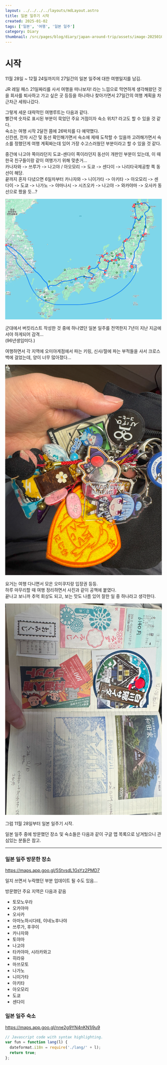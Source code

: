 ```yaml
---
layout: ../../../../layouts/mdLayout.astro
title: 일본 일주기 시작
created: 2025-01-02
tags: ['일본', '여행', '일본 일주']
category: Diary
thumbnail: /src/pages/blog/diary/japan-around-trip/assets/image-20250103023827664.png
---
```


# 시작

11월 28일 ~ 12월 24일까지의 27일간의 일본 일주에 대한 여행일지를 남김.

JR 레일 패스 21일짜리를 사서 여행을 떠나보자! 라는 느낌으로 막연하게 생각해왔던 것을 회사를 퇴사하고 가고 싶은 곳 등등을 하나하나 찾아가면서 27일간의 여행 계획을 차근차근 세워나갔다. 

그렇게 세운 대략적인 여행루트는 다음과 같다.  
빨간색 숫자로 표시된 부분이 묵었던 주요 거점이자 숙소 위치? 라고도 할 수 있을 것 같다.  
숙소는 여행 시작 2달전 쯤에 26박치를 다 예약했다.  
신칸센, 전차 시간 및 동선 확인해가면서 숙소에 제때 도착할 수 있을까 고려해가면서 숙소를 정했던게 여행 계획짜는데 있어 가장 수고스러웠던 부분이라고 할 수 있을 것 같다.    

중간에 나고야 쪽이라던지 도쿄-센다이 쪽이라던지 동선이 개판인 부분이 있는데, 이 때 한국 친구들이랑 같이 여행가기 위해 맞춘거...    
카나자와 -> 쓰루가 -> 나고야 / 아오모리 -> 도쿄 -> 센다이 -> 나리타국제공항 쪽 동선이 해당.  
끝까지 혼자 다녔으면 6일차부터 카나자와 -> 니이가타 -> 아키타 -> 아오모리 -> 센다이 -> 도쿄 -> 나가노 -> 야마나시 -> 시즈오카 -> 나고야 -> 와카야마 -> 오사카 동선으로 짰을 듯...?

![image-20250103023827664](./assets/image-20250103023827664.png)

군대에서 버킷리스트 작성한 것 중에 하나였던 일본 일주를 전역한지 7년이 지난 지금에서야 하게되어 감격…  
(96년생임미다.)

여행하면서 각 지역에 오미야게점에서 파는 키링, 신사/절에 파는 부적들을 사서 크로스백에 걸었는데, 양이 너무 많아졌다...

![image-20250106011733489](./assets/image-20250106011733489.png)

요거는 여행 다니면서 모은 오미쿠지랑 입장권 등등.   
하루 마무리할 때 여행 정리하면서 사진과 같이 공책에 붙였다.  
끝나고 보니까 추억 회상도 되고, 보는 맛도 나름 있어 잘한 일 중 하나라고 생각한다.  

![image-20250106011724165](./assets/image-20250106011724165.png)

그럼 11월 28일부터 일본 일주기 시작.

일본 일주 중에 방문했던 장소 및 숙소들은 다음과 같이 구글 맵 목록으로 남겨뒀으니 관심있는 분들은 참고.


---

### 일본 일주 방문한 장소

https://maps.app.goo.gl/5StvsdL1GsYz2PMD7

일지 쓰면서 누락했던 부분 업데이트 될 수도 있음...

방문했던 주요 지역은 다음과 같음

- 토모노우라
- 오카야마
- 오사카
- 아마노하시다테, 이네노후나야
- 쓰루가, 후쿠이
- 카나자와
- 토야마
- 나고야
- 타카야마, 시라카와고
- 히라유
- 마쓰모토
- 나가노
- 니이가타
- 아키타
- 아오모리
- 도쿄
- 센다이

### 일본 일주 숙소

https://maps.app.goo.gl/nne2g9YN4nKN1j9u9

```js
// Javascript code with syntax highlighting.
var fun = function lang(l) {
  dateformat.i18n = require('./lang/' + l);
  return true;
};
```
